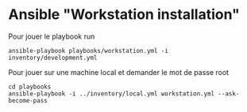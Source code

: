 # Ansible "Workstation installation"

Pour jouer le playbook run
```
ansible-playbook playbooks/workstation.yml -i inventory/development.yml
```

Pour jouer sur une machine local et demander le mot de passe root
```
cd playbooks
ansible-playbook -i ../inventory/local.yml workstation.yml --ask-become-pass
```